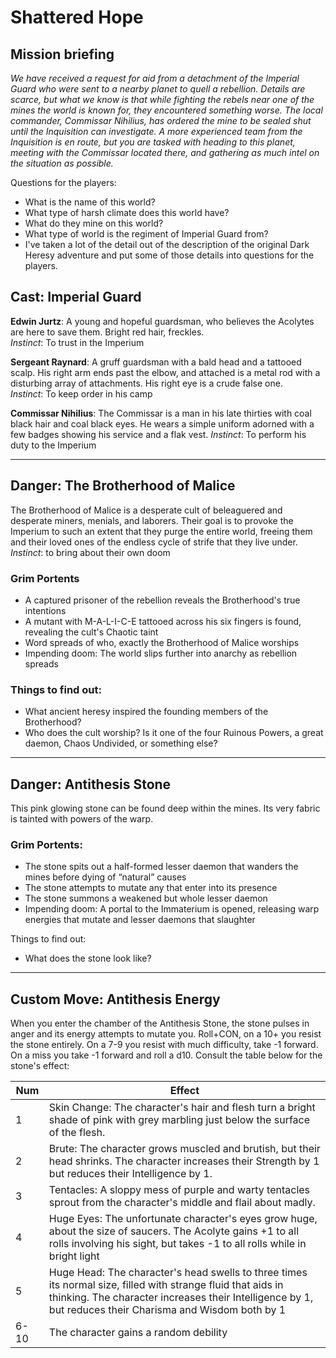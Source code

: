 # Shattered Hope

## Mission briefing

*We have received a request for aid from a detachment of the Imperial Guard who were sent to a nearby planet to quell a rebellion. Details are scarce, but what we know is that while fighting the rebels near one of the mines the world is known for, they encountered something worse. The local commander, Commissar Nihilius, has ordered the mine to be sealed shut until the Inquisition can investigate. A more experienced team from the Inquisition is en route, but you are tasked with heading to this planet, meeting with the Commissar located there, and gathering as much intel on the situation as possible.*

Questions for the players:

  - What is the name of this world?
  - What type of harsh climate does this world have?
  - What do they mine on this world?
  - What type of world is the regiment of Imperial Guard from?
  - I've taken a lot of the detail out of the description of the original Dark Heresy adventure and put some of those details into questions for the players.

## Cast: Imperial Guard

**Edwin Jurtz**: A young and hopeful guardsman, who believes the Acolytes are here to save them. Bright red hair, freckles.  
*Instinct*: To trust in the Imperium

**Sergeant Raynard**: A gruff guardsman with a bald head and a tattooed scalp. His right arm ends past the elbow, and attached is a metal rod with a disturbing array of attachments. His right eye is a crude false one.  
*Instinct*: To keep order in his camp

**Commissar Nihilius**: The Commissar is a man in his late thirties with coal black hair and coal black eyes. He wears a simple uniform adorned with a few badges showing his service and a flak vest.
*Instinct*: To perform his duty to the Imperium

---

## Danger: The Brotherhood of Malice

The Brotherhood of Malice is a desperate cult of beleaguered and desperate miners, menials, and laborers. Their goal is to provoke the Imperium to such an extent that they purge the entire world, freeing them and their loved ones of the endless cycle of strife that they live under.  
*Instinct*: to bring about their own doom

### Grim Portents

  - A captured prisoner of the rebellion reveals the Brotherhood's true intentions
  - A mutant with M-A-L-I-C-E tattooed across his six fingers is found, revealing the cult's Chaotic taint
  - Word spreads of who, exactly the Brotherhood of Malice worships
  - Impending doom: The world slips further into anarchy as rebellion spreads

### Things to find out:

  - What ancient heresy inspired the founding members of the Brotherhood?
  - Who does the cult worship? Is it one of the four Ruinous Powers, a great daemon, Chaos Undivided, or something else?

---

## Danger: Antithesis Stone

This pink glowing stone can be found deep within the mines. Its very fabric is tainted with powers of the warp.

### Grim Portents:

  - The stone spits out a half-formed lesser daemon that wanders the mines before dying of “natural” causes
  - The stone attempts to mutate any that enter into its presence
  - The stone summons a weakened but whole lesser daemon
  - Impending doom: A portal to the Immaterium is opened, releasing warp energies that mutate and lesser daemons that slaughter

Things to find out: 

  - What does the stone look like?
 
---

## Custom Move: Antithesis Energy

When you enter the chamber of the Antithesis Stone, the stone pulses in anger and its energy attempts to mutate you. Roll+CON, on a 10+ you resist the stone entirely. On a 7-9 you resist with much difficulty, take -1 forward. On a miss you take -1 forward and roll a d10. Consult the table below for the stone's effect:

| Num | Effect |
| --- | --- |
| 1 | Skin Change: The character's hair and flesh turn a bright shade of pink with grey marbling just below the surface of the flesh. |
| 2 | Brute: The character grows muscled and brutish, but their head shrinks. The character increases their Strength by 1 but reduces their Intelligence by 1.|
| 3 | Tentacles: A sloppy mess of purple and warty tentacles sprout from the character's middle and flail about madly. |
| 4 | Huge Eyes: The unfortunate character's eyes grow huge, about the size of saucers. The Acolyte gains +1 to all rolls involving his sight, but takes -1 to all rolls while in bright light
| 5 | Huge Head: The character's head swells to three times its normal size, filled with strange fluid that aids in thinking. The character increases their Intelligence by 1, but reduces their Charisma and Wisdom both by 1 |
| 6-10 | The character gains a random debility |